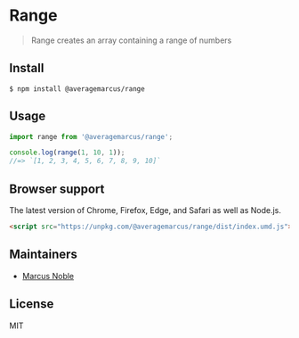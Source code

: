 # Range

> Range creates an array containing a range of numbers

## Install

```
$ npm install @averagemarcus/range
```

## Usage

```js
import range from '@averagemarcus/range';

console.log(range(1, 10, 1));
//=> `[1, 2, 3, 4, 5, 6, 7, 8, 9, 10]`
```

## Browser support

The latest version of Chrome, Firefox, Edge, and Safari as well as Node.js.

```html
<script src="https://unpkg.com/@averagemarcus/range/dist/index.umd.js"></script>
```

## Maintainers

- [Marcus Noble](https://github.com/AverageMarcus)


## License

MIT
